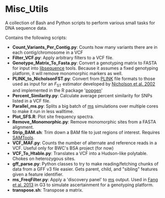 Misc_Utils
==========

A collection of Bash and Python scripts to perform various small tasks for DNA sequence data.

Contains the following scripts:
- **Count_Variants_Per_Contig.py**: Counts how many variants there are in each contig/chromosome in a VCF
- **Filter_VCF.py**: Apply arbitrary filters to a VCF file.
- **Genotype_Matrix_To_Fasta.py**: Convert a genotyping matrix to FASTA for input into [libsequence](http://molpopgen.github.io/libsequence/) tools. Because it assumes a fixed genotyping platform, it will remove monomorphic markers as well.
- **PLINK_to_NicholsonFST.py**: Convert from [PLINK](http://pngu.mgh.harvard.edu/~purcell/plink/) file formats to those used as input for an *F*<sub>ST</sub> estimator developed by [Nicholson et al. 2002](http://onlinelibrary.wiley.com/doi/10.1111/1467-9868.00357/abstract) and implemented in the R package '[popgen](http://cran.r-project.org/web/packages/popgen/index.html)'
- **Percent_Similarity.py**: Calculate average percent similarity for SNPs listed in a VCF file.
- **Parallel_ms.py**: Splits a big batch of [ms](http://home.uchicago.edu/rhudson1/source/mksamples.html) simulations over multiple cores to make it run in less walltime. 
- **Plot_SFS.R**: Plot site frequency spectra.
- **Remove_Monomorphic.py**: Remove monomorphic sites from a FASTA alignment.
- **Strip_BAM.sh**: Trim down a BAM file to just regions of interest. Requires [SAMTools](http://www.htslib.org).
- **VCF_MAF.py**: Counts the number of alternate and reference reads in a VCF. Useful only for BWC's BSA project (for now)
- **VCF_To_Htable.py**: Translates a VCF into a Hudson-like polytable. Chokes on heterozygous sites.
- **gff_parse.py**: Python classes to try to make reading/fetching chunks of data from a GFF v3 file easier. Gets parent, child, and "sibling" features given a feature identifier.
- **ms_FreqFilter.py**: Apply a 'discovery panel' to [ms](http://home.uchicago.edu/rhudson1/source/mksamples.html) output. Used in [Fang et al. 2013](http://www.g3journal.org/content/3/11/1945.abstract) in G3 to simulate ascertainment for a genotyping platform.
- **transpose.sh**: Transpose a matrix.
